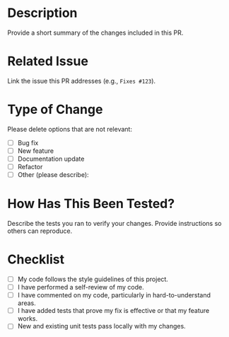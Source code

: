 # Description
Provide a short summary of the changes included in this PR.

# Related Issue
Link the issue this PR addresses (e.g., `Fixes #123`).

# Type of Change
Please delete options that are not relevant:
- [ ] Bug fix
- [ ] New feature
- [ ] Documentation update
- [ ] Refactor
- [ ] Other (please describe):

# How Has This Been Tested?
Describe the tests you ran to verify your changes. Provide instructions so others can reproduce.

# Checklist
- [ ] My code follows the style guidelines of this project.
- [ ] I have performed a self-review of my code.
- [ ] I have commented on my code, particularly in hard-to-understand areas.
- [ ] I have added tests that prove my fix is effective or that my feature works.
- [ ] New and existing unit tests pass locally with my changes.
